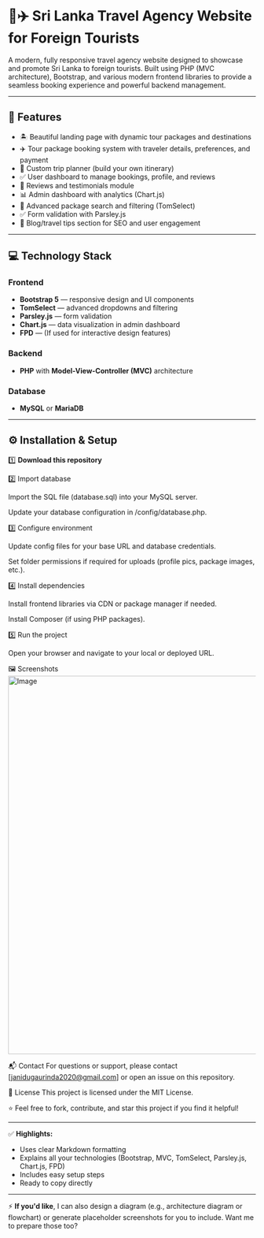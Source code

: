 # 🌴✈️ Sri Lanka Travel Agency Website for Foreign Tourists

A modern, fully responsive travel agency website designed to showcase and promote Sri Lanka to foreign tourists. Built using PHP (MVC architecture), Bootstrap, and various modern frontend libraries to provide a seamless booking experience and powerful backend management.

---

## 🚩 Features

- 🏝️ Beautiful landing page with dynamic tour packages and destinations
- ✈️ Tour package booking system with traveler details, preferences, and payment
- 🧳 Custom trip planner (build your own itinerary)
- ✅ User dashboard to manage bookings, profile, and reviews
- 💬 Reviews and testimonials module
- 📊 Admin dashboard with analytics (Chart.js)
- 🔎 Advanced package search and filtering (TomSelect)
- ✅ Form validation with Parsley.js
- 📄 Blog/travel tips section for SEO and user engagement

---

## 💻 Technology Stack

### Frontend

- **Bootstrap 5** — responsive design and UI components
- **TomSelect** — advanced dropdowns and filtering
- **Parsley.js** — form validation
- **Chart.js** — data visualization in admin dashboard
- **FPD** — (If used for interactive design features)

### Backend

- **PHP** with **Model-View-Controller (MVC)** architecture

### Database

- **MySQL** or **MariaDB**

---

## ⚙️ Installation & Setup
1️⃣ **Download this repository**

2️⃣ Import database

Import the SQL file (database.sql) into your MySQL server.

Update your database configuration in /config/database.php.

3️⃣ Configure environment

Update config files for your base URL and database credentials.

Set folder permissions if required for uploads (profile pics, package images, etc.).

4️⃣ Install dependencies

Install frontend libraries via CDN or package manager if needed.

Install Composer (if using PHP packages).

5️⃣ Run the project

Open your browser and navigate to your local or deployed URL.

🖼️ Screenshots
<img width="1366" height="768" alt="Image" src="https://github.com/user-attachments/assets/c62d38c4-769c-4d36-8b21-53197c0cf9b6" />


📬 Contact
For questions or support, please contact [janidugaurinda2020@gmail.com] or open an issue on this repository.

📝 License
This project is licensed under the MIT License.

⭐ Feel free to fork, contribute, and star this project if you find it helpful!

---

✅ **Highlights:**
- Uses clear Markdown formatting
- Explains all your technologies (Bootstrap, MVC, TomSelect, Parsley.js, Chart.js, FPD)
- Includes easy setup steps
- Ready to copy directly

---

⚡ **If you'd like**, I can also design a diagram (e.g., architecture diagram or flowchart) or generate placeholder screenshots for you to include. Want me to prepare those too?
